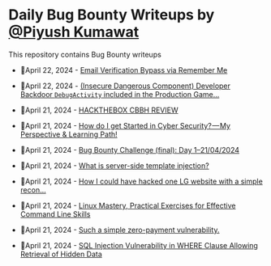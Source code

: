 # Daily Bug Bounty Writeups by [@Piyush Kumawat](https://twitter.com/piyush_supiy) 
This repository contains Bug Bounty writeups

<!-- BLOG-POST-LIST:START -->
 - 💯April 22, 2024 - [Email Verification Bypass via Remember Me](https://infosecwriteups.com/email-verification-bypass-via-remember-me-c6d34e6060e9?source=rss------bug_bounty-5) 

 - 💯April 22, 2024 - [&lpar;Insecure Dangerous Component&rpar; Developer Backdoor `DebugActivity` included in the Production Game…](https://medium.com/@hazeemyasseer/insecure-dangerous-component-developer-backdoor-debugactivity-included-in-the-production-game-390dddea9363?source=rss------bug_bounty-5) 

 - 💯April 21, 2024 - [HACKTHEBOX CBBH REVIEW](https://medium.com/@admiralhr99/hackthebox-cbbh-review-76944984a573?source=rss------bug_bounty-5) 

 - 💯April 21, 2024 - [How do I get Started in Cyber Security? — My Perspective &amp; Learning Path!](https://medium.com/@aadhaarkoul2002/how-do-i-get-started-in-cyber-security-my-perspective-learning-path-cd45846dbe63?source=rss------bug_bounty-5) 

 - 💯April 21, 2024 - [Bug Bounty Challenge &lpar;final&rpar;: Day 1–21/04/2024](https://wallotry.medium.com/bug-bounty-challenge-final-day-1-21-04-2024-f832f23f0464?source=rss------bug_bounty-5) 

 - 💯April 21, 2024 - [What is server-side template injection?](https://cyberw1ng.medium.com/what-is-server-side-template-injection-77b7e4d0cad2?source=rss------bug_bounty-5) 

 - 💯April 21, 2024 - [How I could have hacked one LG website with a simple recon…](https://medium.com/@rubixrub/how-i-could-have-hacked-one-lg-website-with-a-simple-recon-8306e6e4be54?source=rss------bug_bounty-5) 

 - 💯April 21, 2024 - [Linux Mastery, Practical Exercises for Effective Command Line Skills](https://medium.com/@muhammadriva/linux-mastery-practical-exercises-for-effective-command-line-skills-e769d1010f73?source=rss------bug_bounty-5) 

 - 💯April 21, 2024 - [Such a simple zero-payment vulnerability.](https://medium.com/@xiaodongsec/such-a-simple-zero-payment-vulnerability-8e29421cbf58?source=rss------bug_bounty-5) 

 - 💯April 21, 2024 - [SQL Injection Vulnerability in WHERE Clause Allowing Retrieval of Hidden Data](https://medium.com/@marduk.i.am/sql-injection-vulnerability-in-where-clause-allowing-retrieval-of-hidden-data-96beb7f99d0c?source=rss------bug_bounty-5) 
<!-- BLOG-POST-LIST:END -->
